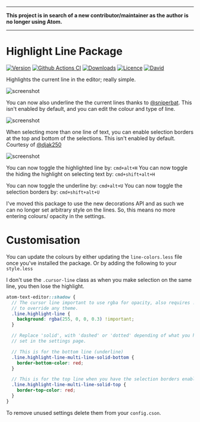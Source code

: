 <hr>
<p><strong>This project is in search of a new contributor/maintainer as the author is no longer using Atom.</strong></p>
<hr>

# Highlight Line Package

[![Version](https://img.shields.io/apm/v/highlight-line.svg?style=flat-square)](https://atom.io/packages/highlight-line)
[![Github Actions CI](https://img.shields.io/github/workflow/status/richrace/highlight-line/CI.svg?style=flat-square)](https://github.com/richrace/highlight-line/actions?query=workflow%3ACI)
[![Downloads](https://img.shields.io/apm/dm/highlight-line.svg?style=flat-square)](https://atom.io/packages/highlight-line)
[![Licence](https://img.shields.io/apm/l/highlight-line.svg?style=flat-square)](https://atom.io/packages/highlight-line)
[![David](https://img.shields.io/david/richrace/highlight-line.svg?style=flat-square)](https://david-dm.org/richrace/highlight-line)

Highlights the current line in the editor; really simple.

![screenshot](http://i.imgur.com/fa32Wtr.png)

You can now also underline the the current lines thanks to
[@sniperbat](https://github.com/sniperbat). This isn't enabled by default, and
you can edit the colour and type of line.

![screenshot](http://i.imgur.com/lIYBxQX.png)

When selecting more than one line of text, you can enable selection borders at
the top and bottom of the selections. This isn't enabled by default.
Courtesy of [@djak250](https://github.com/djak250)

![screenshot](http://i.imgur.com/G1b8eAJ.png)

You can now toggle the highlighted line by: `cmd+alt+H`
You can now toggle the hiding the highlight on selecting text by: `cmd+shift+alt+H`

You can now toggle the underline by: `cmd+alt+U`
You can now toggle the selection borders by: `cmd+shift+alt+U`

I've moved this package to use the new decorations API and as such we can no
longer set arbitrary style on the lines. So, this means no more entering colours/
opacity in the settings.

# Customisation

You can update the colours by either updating the `line-colors.less` file
once you've installed the package. Or by adding the following to your `style.less`

I don't use the `.cursor-line` class as when you make selection on the
same line, you then lose the highlight.

```scss
atom-text-editor::shadow {
  // The cursor line important to use rgba for opacity, also requires !important
  // to override any theme.
  .line.highlight-line {
    background: rgba(255, 0, 0, 0.3) !important;
  }

  // Replace 'solid', with 'dashed' or 'dotted' depending of what you have
  // set in the settings page.

  // This is for the bottom line (underline)
  .line.highlight-line-multi-line-solid-bottom {
    border-bottom-color: red;
  }

  // This is for the top line when you have the selection borders enabled.
  .line.highlight-line-multi-line-solid-top {
    border-top-color: red;
  }
}
```

To remove unused settings delete them from your `config.cson`.
